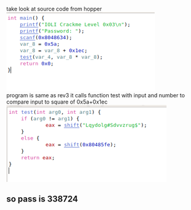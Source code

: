 take look at source code from hopper<br/>
![](./rev4-1.png)<br/>
program is same as rev3 it calls function test with input and number to compare input to square of 0x5a+0x1ec<br/>
![](./rev4-2.png)<br/>
## so pass is 338724
